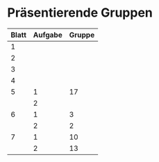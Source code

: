 # Präsentierende Gruppen

| Blatt | Aufgabe | Gruppe |
|-------|---------|--------|
|    1  |         |        |
|    2  |         |        |
|    3  |         |        |
|    4  |         |        |
|    5  |    1    |   17   |
|       |    2    |        |
|    6  |    1    |    3   |
|       |    2    |    2   |
|    7  |    1    |    10   |
|       |    2    |    13   |

